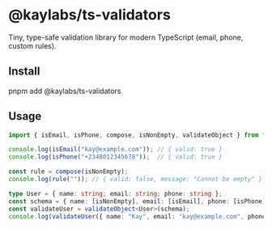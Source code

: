 # @kaylabs/ts-validators

Tiny, type-safe validation library for modern TypeScript (email, phone, custom rules).

## Install
pnpm add @kaylabs/ts-validators

## Usage
```ts
import { isEmail, isPhone, compose, isNonEmpty, validateObject } from "@kaylabs/ts-validators";

console.log(isEmail("kay@example.com")); // { valid: true }
console.log(isPhone("+2348012345678"));  // { valid: true }

const rule = compose(isNonEmpty);
console.log(rule("")); // { valid: false, message: "Cannot be empty" }

type User = { name: string; email: string; phone: string };
const schema = { name: [isNonEmpty], email: [isEmail], phone: [isPhone] } as const;
const validateUser = validateObject<User>(schema);
console.log(validateUser({ name: "Kay", email: "kay@example.com", phone: "08012345678" }));

